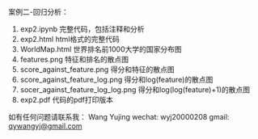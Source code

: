 案例二-回归分析：
1. exp2.ipynb
	完整代码，包括注释和分析
2. exp2.html
	html格式的完整代码
3. WorldMap.html
	世界排名前1000大学的国家分布图
4. features.png
	特征和排名的散点图
5. score_against_feature.png
	得分和特征的散点图
6. score_against_feature_log.png
	得分和log(feature)的散点图
7. socer_against_feature_log_log.png
	得分和log(log(feature)+1)的散点图
8. exp2.pdf
	代码的pdf打印版本

如有任何问题请联系我：
Wang Yujing
wechat: wyj20000208
gmail: qywangyj@gmail.com